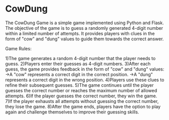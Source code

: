 # CowDung
The CowDung Game is a simple game implemented using Python and Flask. The objective of the game is to guess a randomly generated 4-digit number within a limited number of attempts. It provides players with clues in the form of "cow" and "dung" values to guide them towards the correct answer.

Game Rules:

1)The game generates a random 4-digit number that the player needs to guess.
2)Players enter their guesses as 4-digit numbers.
3)After each guess, the game provides feedback in the form of "cow" and "dung" values:
  ->A "cow" represents a correct digit in the correct position.
  ->A "dung" represents a correct digit in the wrong position.
4)Players use these clues to refine their subsequent guesses.
5)The game continues until the player guesses the correct number or reaches the maximum number of allowed attempts.
6)If the player guesses the correct number, they win the game.
7)If the player exhausts all attempts without guessing the correct number, they lose the game.
8)After the game ends, players have the option to play again and challenge themselves to improve their guessing skills.
